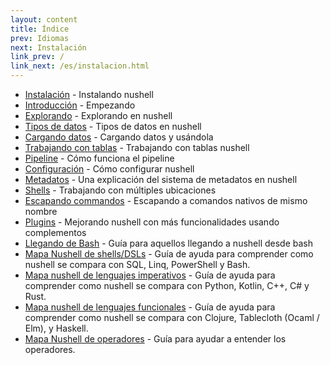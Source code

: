 ```yaml
---
layout: content
title: Índice
prev: Idiomas
next: Instalación
link_prev: /
link_next: /es/instalacion.html
---
```


* [Instalación](instalacion.md) - Instalando nushell
* [Introducción](introduccion.md) - Empezando
* [Explorando](explorando.md) - Explorando en nushell
* [Tipos de datos](tipos_de_datos.md) - Tipos de datos en nushell
* [Cargando datos](cargando_datos.md) - Cargando datos y usándola
* [Trabajando con tablas](trabajando_con_tablas.md) - Trabajando con tablas nushell
* [Pipeline](pipeline.md) - Cómo funciona el pipeline
* [Configuración](configuracion.md) - Cómo configurar nushell
* [Metadatos](metadatos.md) - Una explicación del sistema de metadatos en nushell
* [Shells](shells_en_shells.md) - Trabajando con múltiples ubicaciones
* [Escapando commandos](escapando.md) - Escapando a comandos nativos de mismo nombre
* [Plugins](plugins.md) - Mejorando nushell con más funcionalidades usando complementos
* [Llegando de Bash](llegando_de_bash.md) - Guía para aquellos llegando a nushell desde bash
* [Mapa Nushell de shells/DSLs](mapa_nushell.md) - Guía de ayuda para comprender como nushell se compara con SQL, Linq, PowerShell y Bash.
* [Mapa nushell de lenguajes imperativos](mapa_imperativo_nushell.md) - Guía de ayuda para comprender como nushell se compara con Python, Kotlin, C++, C# y Rust.
* [Mapa nushell de lenguajes funcionales](mapa_funcional_nushell.md) - Guía de ayuda para comprender como nushell se compara con Clojure, Tablecloth (Ocaml / Elm), y Haskell.
* [Mapa Nushell de operadores](mapa_nushell_operador_map.md) - Guía para ayudar a entender los operadores.